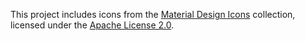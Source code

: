 This project includes icons from the [Material Design Icons](https://pictogrammers.com/library/mdi/) collection,
licensed under the [Apache License 2.0](resources/pictogrammers/LICENSE-2.0.txt).
